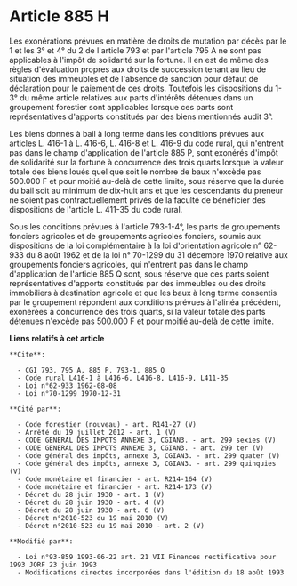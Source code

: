 # Article 885 H

Les exonérations prévues en matière de droits de mutation par décès par le 1 et les 3° et 4° du 2 de l'article 793 et par
l'article 795 A ne sont pas applicables à l'impôt de solidarité sur la  fortune. Il en est de même des règles d'évaluation
propres aux droits de succession tenant au lieu de situation des immeubles et de l'absence de sanction pour défaut de
déclaration pour le paiement de ces droits. Toutefois les dispositions du 1-3° du même article relatives aux parts d'intérêts
détenues dans un groupement forestier sont applicables lorsque ces parts sont représentatives d'apports constitués par des
biens mentionnés audit 3°.

Les biens donnés à bail à long terme dans les conditions prévues aux articles L. 416-1 à L. 416-6, L. 416-8 et L. 416-9 du
code rural, qui n'entrent pas dans le champ d'application de l'article 885 P, sont exonérés d'impôt de solidarité sur la
fortune à concurrence des trois quarts lorsque la valeur totale des biens loués quel que soit le nombre de baux n'excède pas
500.000 F et pour moitié au-delà de cette limite, sous réserve que la durée du bail soit au minimum de dix-huit ans et que
les descendants du preneur ne soient pas contractuellement privés de la faculté de bénéficier des dispositions de l'article
L. 411-35 du code rural.

Sous les conditions prévues à l'article 793-1-4°, les parts de groupements fonciers agricoles et de groupements agricoles
fonciers, soumis aux dispositions de la loi complémentaire à la loi d'orientation agricole n° 62-933 du 8 août 1962 et de la
loi n° 70-1299 du 31 décembre 1970 relative aux groupements fonciers agricoles, qui n'entrent pas dans le champ d'application
de l'article 885 Q sont, sous réserve que ces parts soient représentatives d'apports constitués par des immeubles ou des
droits immobiliers à destination agricole et que les baux à long terme consentis par le groupement répondent aux conditions
prévues à l'alinéa précédent, exonérées à concurrence des trois quarts, si la valeur totale des parts détenues n'excède pas
500.000 F et pour moitié au-delà de cette limite.

**Liens relatifs à cet article**

	**Cite**:

	  - CGI 793, 795 A, 885 P, 793-1, 885 Q
	  - Code rural L416-1 à L416-6, L416-8, L416-9, L411-35
	  - Loi n°62-933 1962-08-08
	  - Loi n°70-1299 1970-12-31

	**Cité par**:

	  - Code forestier (nouveau) - art. R141-27 (V)
	  - Arrêté du 19 juillet 2012 - art. 1 (V)
	  - CODE GENERAL DES IMPOTS ANNEXE 3, CGIAN3. - art. 299 sexies (V)
	  - CODE GENERAL DES IMPOTS ANNEXE 3, CGIAN3. - art. 299 ter (V)
	  - Code général des impôts, annexe 3, CGIAN3. - art. 299 quater (V)
	  - Code général des impôts, annexe 3, CGIAN3. - art. 299 quinquies (V)
	  - Code monétaire et financier - art. R214-164 (V)
	  - Code monétaire et financier - art. R214-173 (V)
	  - Décret du 28 juin 1930 - art. 1 (V)
	  - Décret du 28 juin 1930 - art. 4 (V)
	  - Décret du 28 juin 1930 - art. 6 (V)
	  - Décret n°2010-523 du 19 mai 2010 (V)
	  - Décret n°2010-523 du 19 mai 2010 - art. 2 (V)

	**Modifié par**:

	  - Loi n°93-859 1993-06-22 art. 21 VII Finances rectificative pour 1993 JORF 23 juin 1993
	  - Modifications directes incorporées dans l'édition du 18 août 1993
